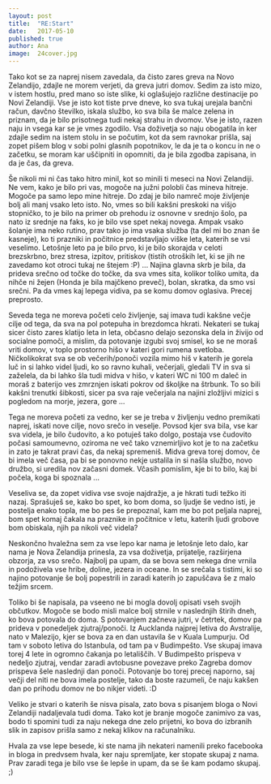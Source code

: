 ```yaml
---
layout: post
title:  "RE:Start"
date:   2017-05-10
published: true
author: Ana
image:  24cover.jpg
---
```


<p class="intro"><span class="dropcap">T</span>ako kot se za naprej nisem zavedala, da čisto zares greva na Novo Zelandijo, zdajle ne morem verjeti, da greva jutri domov. Sedim za isto mizo, v istem hostlu, pred mano so iste slike, ki oglašujejo različne destinacije po Novi Zelandiji. Vse je isto kot tiste prve dneve, ko sva tukaj urejala bančni račun, davčno številko, iskala službo, ko sva bila še malce zelena in priznam, da je bilo prisotnega tudi nekaj strahu in dvomov. Vse je isto, razen naju in vsega kar se je vmes zgodilo. Vsa doživetja so naju obogatila in ker zdajle sedim na istem stolu in se počutim, kot da sem ravnokar prišla, saj zopet pišem blog v sobi polni glasnih popotnikov, le da je ta o koncu in ne o začetku, se moram kar uščipniti in opomniti, da je bila zgodba zapisana, in da je čas, da greva. </p>

Še nikoli mi ni čas tako hitro minil, kot so minili ti meseci na Novi Zelandiji. Ne vem, kako je bilo pri vas, mogoče na južni polobli čas mineva hitreje. Mogoče pa samo lepo mine hitreje. Do zdaj je bilo namreč moje življenje bolj ali manj vsako leto isto. No, vmes so bili kakšni preskoki na višjo stopničko, to je bilo na primer ob prehodu iz osnovne v srednjo šolo, pa nato iz srednje na faks, ko je bilo vse spet nekaj novega. Ampak vsako šolanje ima neko rutino, prav tako jo ima vsaka služba (ta del mi bo znan še kasneje), ko ti prazniki in počitnice predstavljajo viške leta, katerih se vsi veselimo. Letošnje leto pa je bilo prvo, ki je bilo skorajda v celoti brezskrbno, brez stresa, izpitov, pritiskov (tistih otroških let, ki se jih ne zavedamo kot otroci tukaj ne štejem :P) ... Najina glavna skrb je bila, da prideva srečno od točke do točke, da sva vmes sita, kolikor toliko umita, da nihče ni žejen (Honda je bila majčkeno preveč), bolan, skratka, da smo vsi srečni. Pa da vmes kaj lepega vidiva, pa se komu domov oglasiva. Precej preprosto. 

Seveda tega ne moreva početi celo življenje, saj imava tudi kakšne večje cilje od tega, da sva na pol potepuha in brezdomca hkrati. Nekateri se tukaj sicer čisto zares klatijo leta in leta, občasno delajo sezonska dela in živijo od socialne pomoči, a mislim, da potovanje izgubi svoj smisel, ko se ne moraš vriti domov, v toplo prostorno hišo v kateri gori rumena svetloba. Ničkolikokrat sva se ob večerih/ponoči vozila mimo hiš v katerih je gorela luč in si lahko videl ljudi, ko so ravno kuhali, večerjali, gledali TV in sva si zaželela, da bi lahko šla tudi midva v hišo, v kateri WC ni 100 m daleč in moraš z baterijo ves zmrznjen iskati pokrov od školjke na štrbunk. To so bili kakšni trenutki šibkosti, sicer pa sva raje večerjala na najini zložljivi mizici s pogledom na morje, jezera, gore ... 

Tega ne moreva početi za vedno, ker se je treba v življenju vedno premikati naprej, iskati nove cilje, novo srečo in veselje. Povsod kjer sva bila, vse kar sva videla, je bilo čudovito, a ko potuješ tako dolgo, postaja vse čudovito počasi samoumevno, oziroma ne več tako vznemirljivo kot je to na začetku in zato je takrat pravi čas, da nekaj spremeniš. Midva greva torej domov, če bi imela več časa, pa bi se ponovno nekje ustalila in si našla službo, novo družbo, si uredila nov začasni domek. Včasih pomislim, kje bi to bilo, kaj bi počela, koga bi spoznala ...

Veseliva se, da zopet vidiva vse svoje najdražje, a je hkrati tudi težko iti nazaj. Sprašuješ se, kako bo spet, ko bom doma, so ljudje še vedno isti, je postelja enako topla, me bo pes še prepoznal, kam me bo pot peljala naprej, bom spet komaj čakala na praznike in počitnice v letu, katerih ljudi grobove bom obiskala, njih pa nikoli več videla? 

Neskončno hvaležna sem za vse lepo kar nama je letošnje leto dalo, kar nama je Nova Zelandija prinesla, za vsa doživetja, prijatelje, razširjena obzorja, za vso srečo. Najbolj pa upam, da se bova sem nekega dne vrnila in podoživela vse hribe, doline, jezera in oceane. In se srečala s tistimi, ki so najino potovanje še bolj popestrili in zaradi katerih jo zapuščava še z malo težjim srcem.

Toliko bi še napisala, pa vseeno ne bi mogla dovolj opisati vseh svojih občutkov. Mogoče se bodo misli malce bolj strnile v naslednjih štirih dneh, ko bova potovala do doma. S potovanjem začneva jutri, v četrtek, domov pa prideva v ponedeljek zjutraj/ponoči. Iz Aucklanda najprej letiva do Avstralije, nato v Malezijo, kjer se bova za en dan ustavila še v Kuala Lumpurju. Od tam v soboto letiva do Istanbula, od tam pa v Budimpešto. Vse skupaj imava torej 4 lete in ogromno čakanja po letališčih. V Budimpešto prispeva v nedeljo zjutraj, vendar zaradi avtobusne povezave preko Zagreba domov prispeva šele naslednji dan ponoči. Potovanje bo torej precej naporno, saj večji del niti ne bova imela postelje, tako da boste razumeli, če naju kakšen dan po prihodu domov ne bo nikjer videti. :D

Veliko je stvari o katerih še nisva pisala, zato bova s pisanjem bloga o Novi Zelandiji nadaljevala tudi doma. Tako kot je branje mogoče zanimivo za vas, bodo ti spomini tudi za naju nekega dne zelo prijetni, ko bova do izbranih slik in zapisov prišla samo z nekaj klikov na računalniku.

Hvala za vse lepe besede, ki ste nama jih nekateri namenili preko facebooka in bloga in predvsem hvala, ker naju spremljate, ker stopate skupaj z nama. Prav zaradi tega je bilo vse še lepše in upam, da se še kam podamo skupaj. ;)

